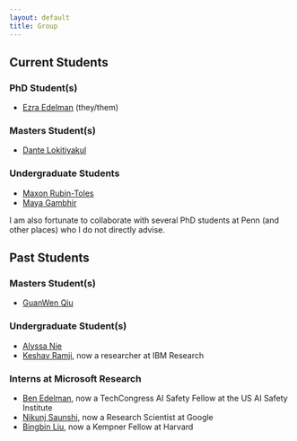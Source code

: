 ```yaml
---
layout: default
title: Group
---
```

## Current Students
### PhD Student(s)
* [Ezra Edelman](https://www.ezraedelman.com/) (they/them)

### Masters Student(s)
* [Dante Lokitiyakul](https://dante-hl.github.io/)

### Undergraduate Students
* [Maxon Rubin-Toles](https://www.linkedin.com/in/max-rubin-toles)
* [Maya Gambhir](https://mayapalgambhir.com/)

I am also fortunate to collaborate with several PhD students at Penn (and other places) who I do not directly advise.

## Past Students
### Masters Student(s)
* [GuanWen Qiu](https://www.linkedin.com/in/guanwen-qiu-92b6651b0)

### Undergraduate Student(s)
* [Alyssa Nie](https://www.linkedin.com/in/alyssanie)
* [Keshav Ramji](https://www.keshavramji.com/), now a researcher at IBM Research

### Interns at Microsoft Research
* [Ben Edelman](https://benjaminedelman.com/), now a TechCongress AI Safety Fellow at the US AI Safety Institute  
* [Nikunj Saunshi](https://www.nikunjsaunshi.com/), now a Research Scientist at Google
* [Bingbin Liu](https://clarabing.github.io/), now a Kempner Fellow at Harvard

